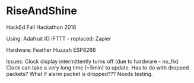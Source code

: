 # RiseAndShine
HackEd Fall Hackathon 2016

Using:
Adafruit IO
IFTTT - replaced:
Zapier

Hardware:
Feather Huzzah ESP8266

Issues:
Clock display intermittently turns off (due to hardware - no_fix)
Clock can take a very long time (~5min) to update. Has to do with dropped packets?
What if alarm packet is dropped??? Needs testing.
